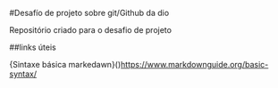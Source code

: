 #Desafío de projeto sobre git/Github da dio

Repositório criado para o desafio de projeto

##links úteis

{Sintaxe básica markedawn}()https://www.markdownguide.org/basic-syntax/

